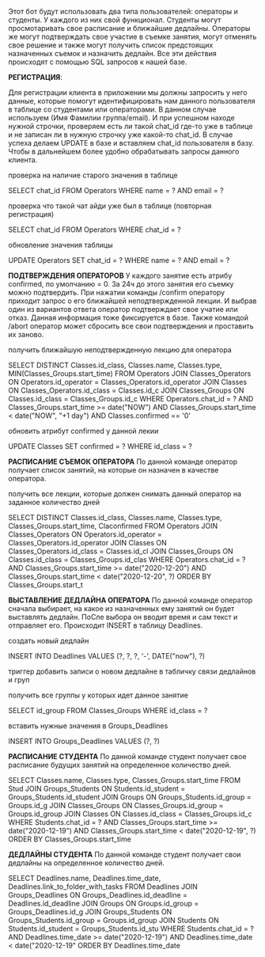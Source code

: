 

Этот бот будут использовать два типа пользователей: операторы и студенты. У каждого из них свой функционал. Студенты могут просмотаривать свое расписание и ближайшие дедлайны. Операторы же могут подтверждать свое участие в съемке занятия, могут отменять свое решение и также могут получить список предстоящих назначенных съемок и назначить дедлайн.
Все эти действия происходят с помощью SQL запросов к нашей базе. 

**РЕГИСТРАЦИЯ**:

Для регистрации клиента в приложении мы должны запросить у него данные, которые помогут идентифицировать нам данного пользователя в таблице со студентами или операторами. В данном случае используем (Имя Фамилии группа/email). И при успешном находе нужной строчки, проверяем есть ли такой chat_id где-то уже в таблице и не записан ли в нужную строчку уже какой-то chat_id. В случае успеха делаем UPDATE в базе и вставляем chat_id пользователя в базу. Чтобы в дальнейшем более удобно обрабатывать запросы данного клиента.

проверка на наличие старого значения в таблице

SELECT chat_id FROM Operators
WHERE name = ?
AND email = ?

проверка что такой чат айди уже был в таблице (повторная регистрация)

SELECT chat_id FROM Operators
WHERE chat_id = ?

обновление значения таблицы 

UPDATE Operators SET chat_id = ?
WHERE name = ? 
AND email = ?


**ПОДТВЕРЖДЕНИЯ ОПЕРАТОРОВ**
У каждого занятие есть атрибу confirmed, по умолчанию = 0. За 24ч до этого занятия его съемку можно подтвердить. При нажатии команды /confirm оператору приходит запрос о его ближайшей неподтвержденной лекции. И выбрав один из вариантов ответа оператор подтверждает свое учатие или отказ. Данная информация тоже фиксируется в базе.
Также командой /abort оператор может сбросить все свои подтверждения и проставить их заново.

получить ближайшую неподтвержденную лекцию для оператора

SELECT DISTINCT Classes.id_class, Classes.name, Classes.type, MIN(Classes_Groups.start_time) FROM Operators
JOIN Classes_Operators ON Operators.id_operator = Classes_Operators.id_operator
JOIN Classes ON Classes_Operators.id_class = Classes.id_c
JOIN Classes_Groups ON Classes.id_class = Classes_Groups.id_c
WHERE Operators.chat_id = ? 
AND Classes_Groups.start_time >= date("NOW")
AND Classes_Groups.start_time < date("NOW", "+1 day")
AND Classes.confirmed == '0'

обновить атрибут confirmed у данной лекии

UPDATE Classes SET confirmed = ?
WHERE id_class = ?




**РАСПИСАНИЕ СЪЕМОК ОПЕРАТОРА**
По данной команде оператор получает список занятий, на которые он назначен в качестве оператора.

получить все лекции, которые должен снимать данный оператор на заданное количество дней 

SELECT DISTINCT Classes.id_class, Classes.name, Classes.type, Classes_Groups.start_time, Claconfirmed FROM Operators
JOIN Classes_Operators ON Operators.id_operator = Classes_Operators.id_operator
JOIN Classes ON Classes_Operators.id_class = Classes.id_cl
JOIN Classes_Groups ON Classes.id_class = Classes_Groups.id_clas
WHERE Operators.chat_id = ?
AND Classes_Groups.start_time >= date("2020-12-20")
AND Classes_Groups.start_time < date("2020-12-20", ?)
ORDER BY Classes_Groups.start_t



**ВЫСТАВЛЕНИЕ ДЕДЛАЙНА ОПЕРАТОРА**
По данной команде оператор сначала выбирает, на какое из назначенных ему занятий он будет выставлять дедлайн. ПоСле выбора он вводит время и сам текст и отправляет его. Происходит INSERT в таблицу Deadlines.


создать новый дедлайн

INSERT INTO Deadlines VALUES
(?, ?, ?, '-', DATE("now"), ?)
   
триггер добавить записи о новом дедлайне в табличку связи дедлайнов и груп

получить все группы у которых идет данное занятие

SELECT id_group FROM Classes_Groups
WHERE id_class = ?

вставить нужные значения в Groups_Deadlines

INSERT INTO Groups_Deadlines VALUES
(?, ?)

**РАСПИСАНИЕ СТУДЕНТА**
По данной команде студент получает свое расписание будущих занятий на определенное количество дней.

SELECT Classes.name, Classes.type, Classes_Groups.start_time FROM Stud
JOIN Groups_Students ON Students.id_student = Groups_Students.id_student
JOIN Groups ON Groups_Students.id_group = Groups.id_g
JOIN Classes_Groups ON Classes_Groups.id_group = Groups.id_group
JOIN Classes ON Classes.id_class = Classes_Groups.id_c
WHERE Students.chat_id = ?
AND Classes_Groups.start_time >= date("2020-12-19")
AND Classes_Groups.start_time < date("2020-12-19", ?)
ORDER BY Classes_Groups.start_time

**ДЕДЛАЙНЫ СТУДЕНТА**
По данной команде студент получает свои дедлайны на определенное количество дней.

SELECT Deadlines.name, Deadlines.time_date, Deadlines.link_to_folder_with_tasks FROM Deadlines
JOIN Groups_Deadlines ON Groups_Deadlines.id_deadline = Deadlines.id_deadline
JOIN Groups ON Groups.id_group = Groups_Deadlines.id_g
JOIN Groups_Students ON Groups_Students.id_group = Groups.id_group
JOIN Students ON Students.id_student = Groups_Students.id_stu
WHERE Students.chat_id = ?
AND Deadlines.time_date >= date("2020-12-19")
AND Deadlines.time_date < date("2020-12-19"
ORDER BY Deadlines.time_date








